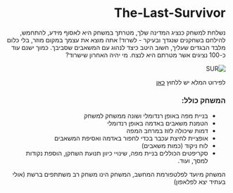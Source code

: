 <div dir='rtl' lang='he'>

# The-Last-Survivor



נשלחת למשחק כנציג המדינה שלך, מטרתך במשחק היא לאסוף מידע, להתחמש, להילחם בשחקנים שנגדך ובעיקר - לשרוד! אתה מוצא את עצמך במקום מוזר, בלי כלום מלבד הבגדים שעליך, חשוב היטב כיצד לנהוג עם המשאבים שסביבך. כמוך ישנם עוד כ-100 נציגים אשר מטרתם היא לנצח. מי יהיה האחרון שישרוד?
  
  ![SUR](https://user-images.githubusercontent.com/20986238/138876079-565b2769-31a7-4712-b4a6-f9f14cc39126.jpg)

  לפירוט המלא יש ללחוץ [כאן](https://github.com/LeveI-Up/The-Last-Survivor/blob/main/formal-elements.md)

  

### המשחק כולל:
  * בניית מפה באופן רנדומלי ושונה ממשחק למשחק
  * הטמנת משאבים באדמה באופן רנדומלי
  * דמות שיכולה לזוז במרחב המפה
  * אופציית לחיצת עכבר בכדי לחפור באדמה ואסיפת המשאבים
  * לוח ניקוד (כמות משאבים)
  * סקריפטים הכוללים בניית מפה, שינויי כיוון תנועת השחקן, הוספת נקודות למסך, ועוד.
  
המשחק מיועד לפלטפורמת המחשב, המשחק הינו משחק רב משתתפים ברשת (אולי בעתיד יצא לפלאפון)

</div>
